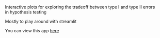 Interactive plots for exploring the tradeoff between type I and type II errors in hypothesis testing

Mostly to play around with streamlit

You can view this app [here](https://share.streamlit.io/pvonglehn/hypothesis_testing_streamlit)


